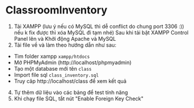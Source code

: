 # ClassroomInventory
1. Tải XAMPP (lưu ý nếu có MySQL thì dễ conflict do chung port 3306 :)) nếu k fix được thì xóa MySQL đi tạm nhé)
   Sau khi tải bật XAMPP Control Panel lên và Khởi động Apache và MySQL
3. Tải file về và làm theo hướng dẫn như sau:
  - Tìm folder xampp ```xampp/htdocs```
  - Mở PHPMyAdmin (http://localhost/phpmyadmin)
  - Tạo một database mới tên ```class```
  - Import file sql ```class_inventory.sql``` 
  - Truy câp http://localhost/class để xem kết quả
4. Tự thêm dữ liệu vào các bảng để test tính năng
5. Khi chạy file SQL, tắt nút "Enable Foreign Key Check"

